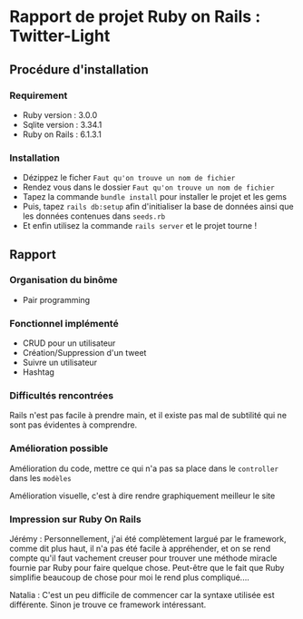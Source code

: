 # Rapport de projet Ruby on Rails : Twitter-Light

## Procédure d'installation
### Requirement
* Ruby version : 3.0.0
* Sqlite version : 3.34.1
* Ruby on Rails : 6.1.3.1

### Installation 
* Dézippez le ficher ``Faut qu'on trouve un nom de fichier``
* Rendez vous dans le dossier ``Faut qu'on trouve un nom de fichier``
* Tapez la commande ``bundle install`` pour installer le projet et les gems
* Puis, tapez ``rails db:setup`` afin d'initialiser la base de données ainsi que les données contenues dans ``seeds.rb``
* Et enfin utilisez la commande ``rails server`` et le projet tourne !  

## Rapport

### Organisation du binôme

* Pair programming

### Fonctionnel implémenté

* CRUD pour un utilisateur
* Création/Suppression d'un tweet
* Suivre un utilisateur
* Hashtag

### Difficultés rencontrées

Rails n'est pas facile à prendre main, et il existe pas mal de subtilité qui ne sont pas évidentes à comprendre.

### Amélioration possible

Amélioration du code, mettre ce qui n'a pas sa place dans le ``controller`` dans les ``modèles``

Amélioration visuelle, c'est à dire rendre graphiquement meilleur le site

### Impression sur Ruby On Rails

Jérémy : Personnellement, j'ai été complètement largué par le framework, comme dit plus haut, il n'a pas été facile à appréhender, et on se rend compte qu'il faut vachement creuser pour trouver une méthode miracle fournie par Ruby pour faire quelque chose. Peut-être que le fait que Ruby simplifie beaucoup de chose pour moi le rend plus compliqué....

Natalia : C'est un peu difficile de commencer car la syntaxe utilisée est différente. Sinon je trouve ce framework intéressant.